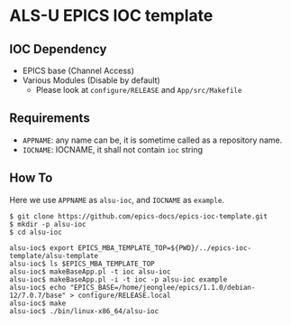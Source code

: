 # ALS-U EPICS IOC template

## IOC Dependency

* EPICS base (Channel Access)
* Various Modules (Disable by default)
	* Please look at `configure/RELEASE` and `App/src/Makefile`

## Requirements

* `APPNAME`: any name can be, it is sometime called as a repository name.
* `IOCNAME`: IOCNAME, it shall not contain `ioc` string

## How To

Here we use `APPNAME` as `alsu-ioc`, and `IOCNAME` as `example`.

```
$ git clone https://github.com/epics-docs/epics-ioc-template.git
$ mkdir -p alsu-ioc
$ cd alsu-ioc

alsu-ioc$ export EPICS_MBA_TEMPLATE_TOP=${PWD}/../epics-ioc-template/alsu-template
alsu-ioc$ ls $EPICS_MBA_TEMPLATE_TOP
alsu-ioc$ makeBaseApp.pl -t ioc alsu-ioc
alsu-ioc$ makeBaseApp.pl -i -t ioc -p alsu-ioc example
alsu-ioc$ echo "EPICS_BASE=/home/jeonglee/epics/1.1.0/debian-12/7.0.7/base" > configure/RELEASE.local
alsu-ioc$ make
alsu-ioc$ ./bin/linux-x86_64/alsu-ioc 
```
